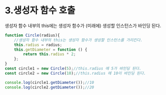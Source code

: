 # 3.생성자 함수 호출

생성자 함수 내부의 this에는 생성자 함수가 (미래에) 생성할 인스턴스가 바인딩 된다.

```jsx
function Circle(radius){
    //생성자 함수 내부의 this는 생성자 함수가 생성할 인스턴스를 가리킨다.
    this.radius = radius;
    this.getDiameter = function () {
        return this.radius * 2;
    };
}
const circle1 = new Circle(5);//this.radius 에 5가 바인딩 된다.
const circle2 = new Circle(10);//this.radius 에 10이 바인딩 된다.

console.log(circle1.getDiameter());//10
console.log(circle2.getDiameter());//20
```